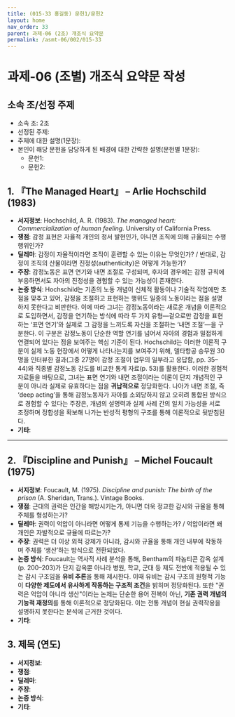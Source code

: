 ```yaml
---
title: (015-33 홍길동) 문헌1/문헌2
layout: home
nav_order: 33
parent: 과제-06 (2조) 개조식 요약문
permalink: /asmt-06/002/015-33
---
```


# 과제-06 (조별) 개조식 요약문 작성 

## 소속 조/선정 주제

- 소속 조: 2조
- 선정된 주제: 
- 주제에 대한 설명(1문장): 
- 본인이 해당 문헌을 담당하게 된 배경에 대한 간략한 설명(문헌별 1문장):  
  - 문헌1: 
  - 문헌2: 

## 1. 『The Managed Heart』 – Arlie Hochschild (1983)

- **서지정보**: Hochschild, A. R. (1983). *The managed heart: Commercialization of human feeling*. University of California Press.
- **쟁점**: 감정 표현은 자율적 개인의 정서 발현인가, 아니면 조직에 의해 규율되는 수행 행위인가?  
- **딜레마**: 감정이 자율적이라면 조직이 훈련할 수 있는 이유는 무엇인가? / 반대로, 감정이 조직의 산물이라면 진정성(authenticity)은 어떻게 가능한가?  
- **주장**: 감정노동은 표면 연기와 내면 조절로 구성되며, 후자의 경우에는 감정 규칙에 부응하면서도 자아의 진정성을 경험할 수 있는 가능성이 존재한다.  
- **논증 방식**: Hochschild는 기존의 노동 개념이 신체적 활동이나 기술적 작업에만 초점을 맞추고 있어, 감정을 조절하고 표현하는 행위도 일종의 노동이라는 점을 설명하지 못한다고 비판한다. 이에 따라 그녀는 감정노동이라는 새로운 개념을 이론적으로 도입하면서, 감정을 연기하는 방식에 따라 두 가지 유형—겉으로만 감정을 표현하는 ‘표면 연기’와 실제로 그 감정을 느끼도록 자신을 조절하는 ‘내면 조절’—을 구분한다. 이 구분은 감정노동이 단순한 역할 연기를 넘어서 자아의 경험과 밀접하게 연결되어 있다는 점을 보여주는 핵심 기준이 된다. Hochschild는 이러한 이론적 구분이 실제 노동 현장에서 어떻게 나타나는지를 보여주기 위해, 델타항공 승무원 30명을 인터뷰한 결과(그중 27명이 감정 조절이 업무의 일부라고 응답함, pp. 35–44)와 직종별 감정노동 강도를 비교한 통계 자료(p. 53)를 활용한다. 이러한 경험적 자료들을 바탕으로, 그녀는 표면 연기와 내면 조절이라는 이론이 단지 개념적인 구분이 아니라 실제로 유효하다는 점을 **귀납적으로** 정당화한다. 나아가 내면 조절, 즉 ‘deep acting’을 통해 감정노동자가 자아를 소외당하지 않고 오히려 통합된 방식으로 경험할 수 있다는 주장은, 개념의 설명력과 실제 사례 간의 일치 가능성을 서로 조정하며 정합성을 확보해 나가는 반성적 평형의 구조를 통해 이론적으로 뒷받침된다.
- **기타**: 

---

## 2. 『Discipline and Punish』 – Michel Foucault (1975)

- **서지정보**: Foucault, M. (1975). *Discipline and punish: The birth of the prison* (A. Sheridan, Trans.). Vintage Books.
- **쟁점**: 근대의 권력은 인간을 해방시키는가, 아니면 더욱 정교한 감시와 규율을 통해 주체를 형성하는가?  
- **딜레마**: 권력이 억압이 아니라면 어떻게 통제 기능을 수행하는가? / 억압이라면 왜 개인은 자발적으로 규율에 따르는가?  
- **주장**: 권력은 더 이상 외적 강제가 아니라, 감시와 규율을 통해 개인 내부에 작동하며 주체를 ‘생산’하는 방식으로 전환되었다.  
- **논증 방식**: Foucault는 역사적 사례 분석을 통해, Bentham의 파놉티콘 감옥 설계(p. 200–203)가 단지 감옥뿐 아니라 병원, 학교, 군대 등 제도 전반에 적용될 수 있는 감시 구조임을 **유비 추론**을 통해 제시한다. 이때 유비는 감시 구조의 원형적 기능이 **다양한 제도에서 유사하게 작동하는 구조적 조건**을 밝히며 정당화된다. 또한 "권력은 억압이 아니라 생산"이라는 논제는 단순한 용어 전복이 아닌, **기존 권력 개념의 기능적 재정의**를 통해 이론적으로 정당화된다. 이는 전통 개념이 현실 권력작용을 설명하지 못한다는 분석에 근거한 것이다.
- **기타**: 

## 3. 제목 (연도)

- **서지정보**: 
- **쟁점**: 
- **딜레마**: 
- **주장**:   
- **논증 방식**: 
- **기타**: 